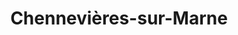 ---
title: Chennevières-sur-Marne
url: /chennevieres-sur-marne/
latitude: 48.792
longitude: 2.535
---